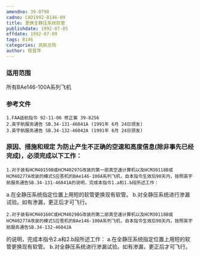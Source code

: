 ```yaml
---
amendno: 39-0798
cadno: CAD1992-B146-09
title: 更换全静压系统软管
publishdate: 1992-07-05
effdate: 1992-07-09
tags: B146
categories: 民航总局
author: 程晋萍
---
```


### 适用范围 
所有BAe146-100A系列飞机

### 参考文件
    1.FAA适航指令 92-11-06 修正案 39-8256 
    2.英宇航服务通告 SB.34-131-46041A (1991年 6月 24日颁发) 
    3.英宇航服务通告 SB.34-132-46042A (1991年 6月 24日颁发) 


### 原因、措施和规定     为防止产生不正确的空速和高度信息(除非事先已经完成)，必须完成以下工作： 
    1.对于装有HCM40159B或HCM40297G改装的第一部真空速计算机以及HCM30118B或HCM40277A改装的模式S应答机的BAe146-100A系列飞机，自本指令生效后90天内，按照英宇航服务通告SB.34-131-46041A的说明，完成本指令1.a和1.b段所述工作： 
a.在全静压系统指定位置上用短的软管更换现有软管。 
      b.对全静压系统进行渗漏试验。如有渗漏，更正后才可飞行。 

    2.对于装有HCM40160C或HCM40298G改装的第二部真空速计算机以及HCM30118B或HCM40277A改装的模式S应答机的BAe146-100A系列飞机，自本指令生效后90天内，按照英宇航服务通告SB.34-132-46042A

  
的说明，完成本指令2.a和2.b段所述工作： 
a.在全静压系统指定位置上用短的软管更换现有软管。 
      b.对全静压系统进行渗漏试验。如有渗漏，更正后才可飞行。

